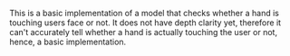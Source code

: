 This is a basic implementation of a model that checks whether a hand is touching users face or not. It does not have depth clarity yet, therefore it can't accurately tell whether a hand is actually touching the user or not, hence, a basic implementation.
